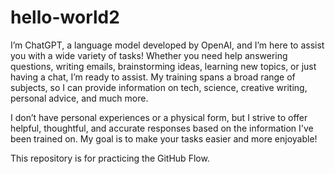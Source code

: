 # hello-world2

I’m ChatGPT, a language model developed by OpenAI, and I’m here to assist you with a wide variety of tasks! Whether you need help answering questions, writing emails, brainstorming ideas, learning new topics, or just having a chat, I’m ready to assist. My training spans a broad range of subjects, so I can provide information on tech, science, creative writing, personal advice, and much more.

I don’t have personal experiences or a physical form, but I strive to offer helpful, thoughtful, and accurate responses based on the information I've been trained on. My goal is to make your tasks easier and more enjoyable!

This repository is for practicing the GitHub Flow.

